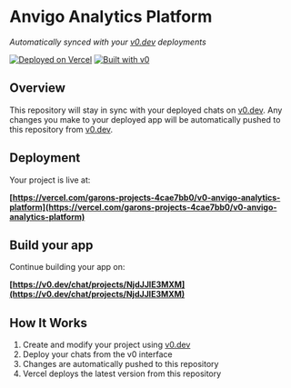 # Anvigo Analytics Platform

*Automatically synced with your [v0.dev](https://v0.dev) deployments*

[![Deployed on Vercel](https://img.shields.io/badge/Deployed%20on-Vercel-black?style=for-the-badge&logo=vercel)](https://vercel.com/garons-projects-4cae7bb0/v0-anvigo-analytics-platform)
[![Built with v0](https://img.shields.io/badge/Built%20with-v0.dev-black?style=for-the-badge)](https://v0.dev/chat/projects/NjdJJlE3MXM)

## Overview

This repository will stay in sync with your deployed chats on [v0.dev](https://v0.dev).
Any changes you make to your deployed app will be automatically pushed to this repository from [v0.dev](https://v0.dev).

## Deployment

Your project is live at:

**[https://vercel.com/garons-projects-4cae7bb0/v0-anvigo-analytics-platform](https://vercel.com/garons-projects-4cae7bb0/v0-anvigo-analytics-platform)**

## Build your app

Continue building your app on:

**[https://v0.dev/chat/projects/NjdJJlE3MXM](https://v0.dev/chat/projects/NjdJJlE3MXM)**

## How It Works

1. Create and modify your project using [v0.dev](https://v0.dev)
2. Deploy your chats from the v0 interface
3. Changes are automatically pushed to this repository
4. Vercel deploys the latest version from this repository
